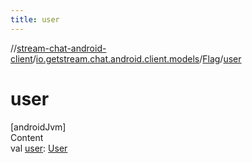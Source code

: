 ```yaml
---
title: user
---
```

//[stream-chat-android-client](../../../index.md)/[io.getstream.chat.android.client.models](../index.md)/[Flag](index.md)/[user](user.md)



# user  
[androidJvm]  
Content  
val [user](user.md): [User](../User/index.md)  



